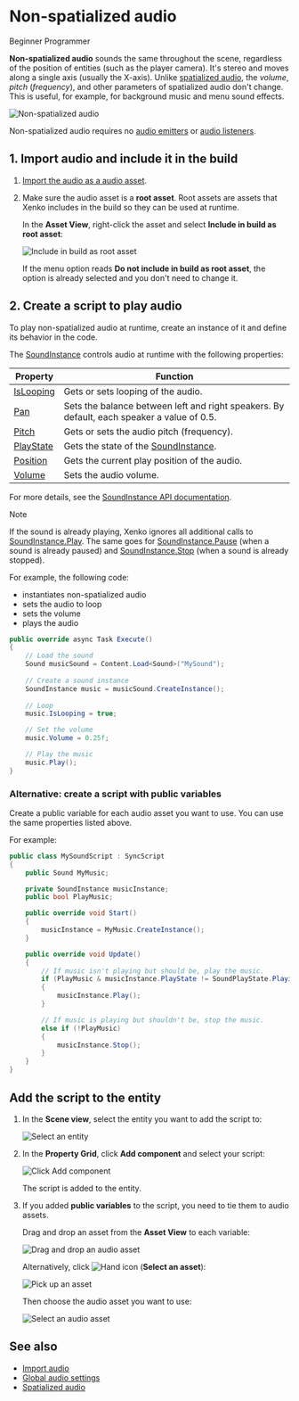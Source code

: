 # Non-spatialized audio

<span class="label label-doc-level">Beginner</span>
<span class="label label-doc-audience">Programmer</span>

**Non-spatialized audio** sounds the same throughout the scene, regardless of the position of entities (such as the player camera). It's stereo and moves along a single axis (usually the X-axis). Unlike [spatialized audio](spatialized-audio.md), the _volume_, _pitch_ (_frequency_), and other parameters of spatialized audio don't change. This is useful, for example, for background music and menu sound effects.

![Non-spatialized audio](media/audio-index-non-spatialized-audio.png)

Non-spatialized audio requires no [audio emitters](audio-emitters.md) or [audio listeners](audio-listeners.md).

## 1. Import audio and include it in the build

1. [Import the audio as a audio asset](import-audio.md).

2. Make sure the audio asset is a **root asset**. Root assets are assets that Xenko includes in the build so they can be used at runtime.

    In the **Asset View**, right-click the asset and select **Include in build as root asset**:

    ![Include in build as root asset](media/audio-include-in-build-as-root-asset.png)

    If the menu option reads **Do not include in build as root asset**, the option is already selected and you don't need to change it.

## 2. Create a script to play audio

To play non-spatialized audio at runtime, create an instance of it and define its behavior in the code.

The [SoundInstance](xref:SiliconStudio.Xenko.Audio.SoundInstance) controls audio at runtime with the following properties:

| Property  | Function |
|-------    |-------|
| [IsLooping](xref:SiliconStudio.Xenko.Audio.SoundInstance.IsLooping) | Gets or sets looping of the audio. |
| [Pan](xref:SiliconStudio.Xenko.Audio.SoundInstance.Pan)       | Sets the balance between left and right speakers. By default, each speaker a value of 0.5. |
| [Pitch](xref:SiliconStudio.Xenko.Audio.SoundInstance.Pitch)     | Gets or sets the audio pitch (frequency). |
| [PlayState](xref:SiliconStudio.Xenko.Audio.SoundInstance.PlayState)	| Gets the state of the [SoundInstance](xref:SiliconStudio.Xenko.Audio.SoundInstance). |
| [Position](xref:SiliconStudio.Xenko.Audio.SoundInstance.Position)	| Gets the current play position of the audio. |
| [Volume](xref:SiliconStudio.Xenko.Audio.SoundInstance.Volume)	| Sets the audio volume. |

For more details, see the [SoundInstance API documentation](xref:SiliconStudio.Xenko.Audio.SoundInstance).

> [!Note]
If the sound is already playing, Xenko ignores all additional calls to [SoundInstance.Play](xref:SiliconStudio.Xenko.Audio.SoundInstance.Play).
The same goes for [SoundInstance.Pause](xref:SiliconStudio.Xenko.Audio.SoundInstance.Pause) (when a sound is already paused) and [SoundInstance.Stop](xref:SiliconStudio.Xenko.Audio.SoundInstance.Stop) (when a sound is already stopped).

For example, the following code:

* instantiates non-spatialized audio
* sets the audio to loop
* sets the volume
* plays the audio

```cs
public override async Task Execute()
{
    // Load the sound
    Sound musicSound = Content.Load<Sound>("MySound");
            
    // Create a sound instance
    SoundInstance music = musicSound.CreateInstance();
            
    // Loop
    music.IsLooping = true;

    // Set the volume
    music.Volume = 0.25f;

    // Play the music
    music.Play();
}
```

### Alternative: create a script with public variables

Create a public variable for each audio asset you want to use. You can use the same properties listed above.

For example:

```cs
public class MySoundScript : SyncScript
{
    public Sound MyMusic;

    private SoundInstance musicInstance;
    public bool PlayMusic;

    public override void Start()
    {
        musicInstance = MyMusic.CreateInstance();
    }

    public override void Update()
    {
        // If music isn't playing but should be, play the music.
        if (PlayMusic & musicInstance.PlayState != SoundPlayState.Playing)
        {
            musicInstance.Play();
        }

        // If music is playing but shouldn't be, stop the music.
        else if (!PlayMusic)
        {
            musicInstance.Stop();
        }
    }
}
```
## Add the script to the entity

1. In the **Scene view**, select the entity you want to add the script to:

    ![Select an entity](media/audio-add-audiolistener-component-select-entity.png)

2. In the **Property Grid**, click **Add component** and select your script:
 
    ![Click Add component](media/audio-emitters-add-script-component.png)

    The script is added to the entity.

3. If you added **public variables** to the script, you need to tie them to audio assets.

    Drag and drop an asset from the **Asset View** to each variable:

    ![Drag and drop an audio asset](media/entity-audio-drag-and-drop-audio-asset-to-script-component.gif)

    Alternatively, click ![Hand icon](~/manual/game-studio/media/hand-icon.png) (**Select an asset**):

    ![Pick up an asset](media/audio-play-script-component-pick-an-asset.png)

    Then choose the audio asset you want to use:

    ![Select an audio asset](media/audio-play-audioemitter-component-add-select-audio-asset.png)

## See also

* [Import audio](import-audio.md)
* [Global audio settings](global-audio-settings.md)
* [Spatialized audio](spatialized-audio.md)